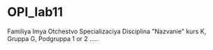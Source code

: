 # OPI_lab11
Familiya
Imya
Otchestvo
Specializaciya
Disciplina "Nazvanie"
kurs K, Gruppa G, Podgruppa 1 or 2
.....